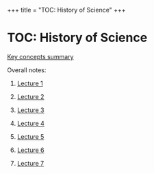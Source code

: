 +++
title = "TOC: History of Science"
+++
# TOC: History of Science

[Key concepts summary](key-concepts-summary)

Overall notes:

1. [Lecture 1](lecture-1-prehistory-of-computing)

2. [Lecture 2](lecture-2)

3. [Lecture 3](lecture-3)

4. [Lecture 4](lecture-4)

5. [Lecture 5](lecture-5)

6. [Lecture 6](lecture-6)

7. [Lecture 7](lecture-7)
